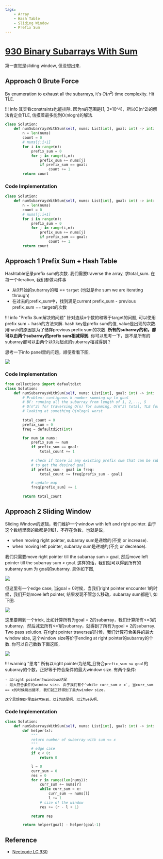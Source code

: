 ```yaml
---
tags:
    - Array
    - Hash Table
    - Sliding Window
    - Prefix Sum
---
```


# [930 Binary Subarrays With Sum](https://leetcode.com/problems/binary-subarrays-with-sum/description/?envType=daily-question&envId=2024-03-14)

第一直觉是sliding window, 但没想出来. 

## Approach 0 Brute Force

By enumeration to exhaust all the subarrays, it's $O(n^2)$ time complexity. Hit TLE. 

!!! info
    其实看constraints也能排除. 因为n的范围是[1, 3*10^4]，所以O(n^2)的解法肯定会TLE, 估摸着最多能到O(nlogn)的解法.

```python
class Solution:
    def numSubarraysWithSum(self, nums: List[int], goal: int) -> int:
        n = len(nums)
        count = 0
        # nums[j:i+1]
        for i in range(n):
            prefix_sum = 0
            for j in range(i,n):
                prefix_sum += nums[j]
                if prefix_sum == goal:
                    count += 1
        return count
```

### Code Implementation

```python
class Solution:
    def numSubarraysWithSum(self, nums: List[int], goal: int) -> int:
        n = len(nums)
        count = 0
        # nums[j:i+1]
        for i in range(n):
            prefix_sum = 0
            for j in range(i,n):
                prefix_sum += nums[j]
                if prefix_sum == goal:
                    count += 1
        return count
```

## Approach 1 Prefix Sum + Hash Table

Hashtable记录prefix sum的次数. 我们需要traverse the array, 求total_sum. 在每一个iteration, 我们都做两件事

- 从0开始的subarray的和 == `target` (也就是the sum we are iterating through)
- 在过去的prefix_sum中，找到满足current prefix_sum - previous prefix_sum == target的次数

!!! info "Prefix Sum解决的问题"
    针对连续n个数的和等于target的问题, 可以使用prefix sum + hash的方法来解. hash key是prefix sum的值, value是出现的次数. 用hash的原因是为了储存previous prefix sum的次数. **所有的subarray的和，都可以由两个subarray的prefix sum相减得到.** 你可以思考一下，是不是所有的subarray都可以由两个以0为起点的subarray相减得到？

思考一下info panel里的问题，顺便看看下图,

![](./assets/1.excalidraw.png)

### Code Implementation

```python
from collections import defaultdict
class Solution:
    def numSubarraysWithSum(self, nums: List[int], goal: int) -> int:
        # Problem: contiguous k number summing up to goal
        # BF: running all the subarray from length of 1, 2,..., 5
        # O(n^2) for traversing O(n) for summing, O(n^3) total, TLE for size of 3*10^4
        # looking at something O(nlogn) worst
        
        total_count = 0
        prefix_sum = 0
        freq = defaultdict(int)

        for num in nums:
            prefix_sum += num
            if prefix_sum == goal:
                total_count += 1
            
            # check if there is any existing prefix sum that can be subtracted from the curr prefix sum
            # to get the desired goal
            if prefix_sum - goal in freq:
                total_count += freq[prefix_sum - goal]

            # update map
            freq[prefix_sum] += 1
        
        return total_count
```

## Approach 2 Sliding Window

Sliding Window的逻辑，我们维护一个window with left and right pointer. 由于这个数组里面的数都是0和1，不存在负数，也就是说，

- when moving right pointer, subarray sum是递增的(不变 or increase).
- when moving left pointer, subarray sum是递减的(不变 or decrease).

我们只需要move right pointer till the subarray sum > goal, 然后move left pointer till the subarray sum < goal. 这样的话，我们就可以得到所有的subarray sum 为 goal的subarray. 具体如下图,

![](./assets/2.excalidraw.png)

但这里有一个edge case, 当goal = 0时候，当我们right pointer encounter 1的时候，我们开始move left pointer, 结果发现不管怎么移动，subarray sum都是1, 如下图.

![](./assets/3.excalidraw.png)

这里要用到一个trick, 比如计算所有为goal = 2的subarray，我们计算所有<=3的subarray，然后减去所有<=1的subarray，就得到了所有为goal = 2的subarray. Two pass solution. 在right pointer traverse的时候，我们计算符合条件的最大window size, 这个window size等价于ending at right pointer的subarray的个数. 你可以自己数数下面这图, 

![](./assets/4.excalidraw.png)

!!! warning "思考"
    所有以right pointer为结尾,且符合`prefix_sum <= goal`的subarray的个数，正好等于符合条件的最大window size. 有两个条件:
    
    - 以right pointer为windows结尾
    - 最大符合条件的window size. 由于我们有个`while curr_sum > x`, 当curr_sum == x的时候跳出循环, 我们就正好得到了最大window size.
  
    这个思想在DP里面经常用到，以i为结尾啊，以i为开头啊.

### Code Implementation

```python
class Solution:
    def numSubarraysWithSum(self, nums: List[int], goal: int) -> int:
        def helper(x):
            """
            return number of subarray with sum <= x
            """
            # edge case
            if x < 0:
                return 0

            l = 0
            curr_sum = 0
            res = 0
            for r in range(len(nums)):
                curr_sum += nums[r]
                while curr_sum > x:
                    curr_sum -= nums[l]
                    l += 1                
                # size of the window
                res += (r - l + 1)
            
            return res

        return helper(goal) - helper(goal-1)
```

## Reference

- [Neetcode LC 930](https://www.youtube.com/watch?v=j4JDr4-jvo4&ab_channel=NeetCodeIO)